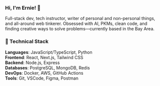### Hi, I'm Ernie! 👋

Full-stack dev, tech instructor, writer of personal and non-personal things, and all-around web tinkerer. Obsessed with AI, PKMs, clean code, and finding creative ways to solve problems—currently based in the Bay Area.


### 💼 Technical Stack

**Languages**: JavaScript/TypeScript, Python  
**Frontend**: React, Next.js, Tailwind CSS  
**Backend**: Node.js, Express  
**Databases**: PostgreSQL, MongoDB, Redis  
**DevOps**: Docker, AWS, GitHub Actions  
**Tools**: Git, VSCode, Figma, Postman  
